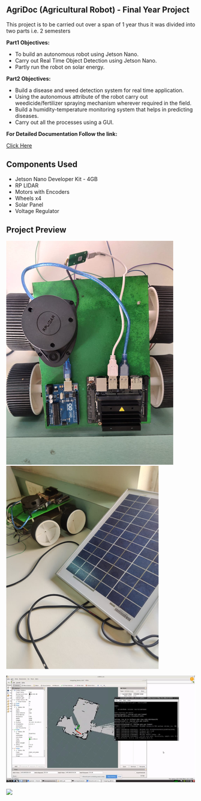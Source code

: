 
## AgriDoc (Agricultural Robot) - Final Year Project

This project is to be carried out over a span of 1 year thus it was divided into two parts i.e. 2 semesters

**Part1 Objectives:**
- To build an autonomous robot using Jetson Nano.
- Carry out Real Time Object Detection using Jetson Nano.
- Partly run the robot on solar energy.

**Part2 Objectives:**
- Build a disease and weed detection system for real time application.
- Using the autonomous attribute of the robot carry out weedicide/fertilizer spraying mechanism wherever required in the field.
- Build a humidity-temperature monitoring system that helps in predicting diseases.
- Carry out all the processes using a GUI.

**For Detailed Documentation Follow the link:**

[Click Here](https://drive.google.com/drive/folders/1KlF9il-CKWtJe559HJ4c2z9ZQE2VETks?usp=sharing)


## Components Used

- Jetson Nano Developer Kit - 4GB
- RP LIDAR
- Motors with Encoders
- Wheels x4
- Solar Panel
- Voltage Regulator


## Project Preview

![](https://github.com/saij19/Agri-Doc-Final-Year-Proj-/blob/3fc30085b9f6c748fef90d2641f61668310a9761/3.png)
![](https://github.com/saij19/Agri-Doc-Final-Year-Proj-/blob/0ed9c1eefc205d471f8116735310ec636ba3abcb/5.png)

![](https://github.com/saij19/Agri-Doc-Final-Year-Proj-/blob/0ed9c1eefc205d471f8116735310ec636ba3abcb/4.png)

![](https://github.com/TejasARathod/Final-Year-Project-AgriDoc-Agricultural-Robot-/blob/cb3d6df900a3bbcb3dbdaf7cfb59034b29bc1122/Part1/2.png)

